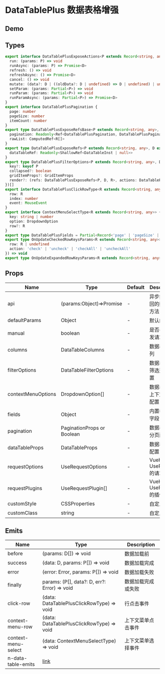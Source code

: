 # DataTablePlus 数据表格增强

## Demo

<demo vue="./demos/data-table-plus.vue" title="DataTablePlus" />

## Types

```ts
export interface DataTablePlusExposeActions<P extends Record<string, any>, D extends Record<string, any>> {
  run: (params: P) => void
  runAsync: (params: P) => Promise<D>
  refresh: () => void
  refreshAsync: () => Promise<D>
  cancel: () => void
  mutate: (data?: D | ((oldData?: D | undefined) => D | undefined) | undefined) => void
  setParam: (params: Partial<P>) => void
  runParam: (params: Partial<P>) => void
  runParamAsync: (params: Partial<P>) => Promise<D>
}
export interface DataTablePlusPagination {
  page: number
  pageSize: number
  itemCount: number
}
export type DataTablePlusExposeRefsBase<P extends Record<string, any>, D extends Record<string, any>, R extends Record<string, any>> = Pick<useRequestResult<D, P[], false, false>, 'loading' | 'data' | 'error' | 'params'> & {
  pagination: Readonly<Ref<DataTablePlusPagination, DataTablePlusPagination>>
  rawList: ComputedRef<R[]>
}
export type DataTablePlusExposeRefs<P extends Record<string, any>, D extends Record<string, any>, R extends Record<string, any>> = DataTablePlusExposeRefsBase<P, D, R> & {
  dataTableRef: Readonly<ShallowRef<DataTableInst | null>>
}
export type DataTablePlusFilterOptions<P extends Record<string, any>, D extends Record<string, any>, R extends Record<string, any>> = (PresetInputOptions & {
  key?: keyof P
  collapsed?: boolean
  gridItemProps?: GridItemProps
  render?: (refs: DataTablePlusExposeRefs<P, D, R>, actions: DataTablePlusExposeActions<P, D>) => VNode
})[]
export interface DataTablePlusClickRowType<R extends Record<string, any>> {
  row: R
  index: number
  event: MouseEvent
}
export interface ContextMenuSelectType<R extends Record<string, any>> {
  key: string | number
  option: DropdownOption
  row?: R
}
export type DataTablePlusFields = Partial<Record<'page' | 'pageSize' | 'filter' | 'sorter' | 'list' | 'count' | 'rowKey', string>>
export type OnUpdateCheckedRowKeysParams<R extends Record<string, any>> = (keys: keyof R[], rows: R[], meta: {
  row: R | undefined
  action: 'check' | 'uncheck' | 'checkAll' | 'uncheckAll'
}) => void
export type OnUpdateExpandedRowKeysParams<R extends Record<string, any>> = (keys: R[]) => void
```

## Props

| Name               | Type                       | Default | Description                    |
| ------------------ | -------------------------- | ------- | ------------------------------ |
| api                | (params:Object)=>Promise   | -       | 异步接口返回的数据的方法       |
| defaultParams      | Object                     | -       | 默认的参数                     |
| manual             | boolean                    | -       | 是否手动触发请求               |
| columns            | DataTableColumns           | -       | 数据表格的列                   |
| filterOptions      | DataTableFilterOptions     | -       | 数据表格的筛选选项配置         |
| contextMenuOptions | DropdownOption[]           | -       | 数据表格的上下文菜单配置       |
| fields             | Object                     | -       | 内置参数的字段                 |
| pagination         | PaginationProps or Boolean | -       | 数据表格的分页配置             |
| dataTableProps     | DataTableProps             | -       | 数据表格的配置                 |
| requestOptions     | UseRequestOptions          | -       | VueHooks UseRequest 的请求配置 |
| requestPlugins     | UseRequestPlugin[]         | -       | VueHooks UseRequest 的插件配置 |
| customStyle        | CSSProperties              | -       | 自定义样式                     |
| customClass        | string                     | -       | 自定义类名                     |

## Emits

| Name                | Type                                                                              | Description        |
| ------------------- | --------------------------------------------------------------------------------- | ------------------ |
| before              | (params: D[]) => void                                                             | 数据加载前         |
| success             | (data: D, params: P[]) => void                                                    | 数据加载完成       |
| error               | (error: Error, params: P[]) => void                                               | 数据加载失败       |
| finally             | params: (P[], data?: D, err?: Error) => void                                      | 数据加载完成或失败 |
| click-row           | (data: DataTablePlusClickRowType) => void                                         | 行点击事件         |
| context-menu-row    | (data: DataTablePlusClickRowType) => void                                         | 上下文菜单点击事件 |
| context-menu-select | (data: ContextMenuSelectType) => void                                             | 上下文菜单选择事件 |
| n-data-table-emits  | [link](https://www.naiveui.com/zh-CN/light/components/data-table#DataTable-Props) |                    |
